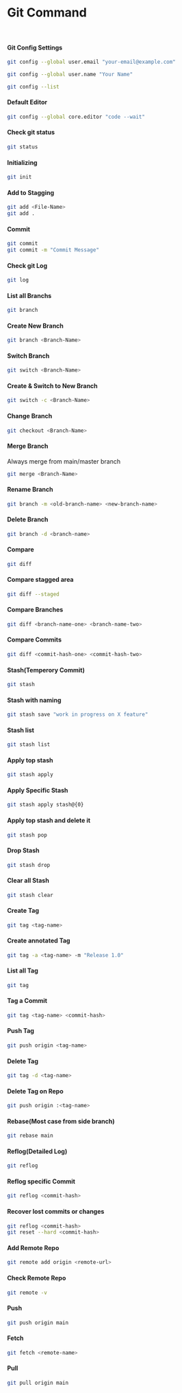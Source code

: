 # Git Command

&nbsp;

#### Git Config Settings

```bash
git config --global user.email "your-email@example.com"
```

```bash
git config --global user.name "Your Name"
```

```bash 
git config --list
```

#### Default Editor
```bash 
git config --global core.editor "code --wait"
```

#### Check git status
```bash
git status
```

#### Initializing
```bash
git init
```

#### Add to Stagging
```bash
git add <File-Name>
git add .
```

#### Commit
```bash
git commit
git commit -m "Commit Message"
```

#### Check git Log
```bash
git log
```

#### List all Branchs
```bash
git branch
```

#### Create New Branch
```bash
git branch <Branch-Name>
```

#### Switch Branch
```bash
git switch <Branch-Name>
```

#### Create & Switch to New Branch
```bash
git switch -c <Branch-Name>
```

#### Change Branch
```bash
git checkout <Branch-Name>
```

#### Merge Branch
Always merge from main/master branch
```bash
git merge <Branch-Name>
```

#### Rename Branch
```bash
git branch -m <old-branch-name> <new-branch-name>
```

#### Delete Branch
```bash
git branch -d <branch-name>
```

#### Compare
```bash
git diff
```

#### Compare stagged area
```bash
git diff --staged
```

#### Compare Branches
```bash
git diff <branch-name-one> <branch-name-two>
```

#### Compare Commits
```bash
git diff <commit-hash-one> <commit-hash-two>
```

#### Stash(Temperory Commit)
```bash
git stash
```

#### Stash with naming
```bash
git stash save "work in progress on X feature"
```

#### Stash list
```bash
git stash list
```

#### Apply top stash
```bash
git stash apply
```

#### Apply Specific Stash
```bash
git stash apply stash@{0}
```

#### Apply top stash and delete it
```bash
git stash pop
```

#### Drop Stash
```bash
git stash drop
```

#### Clear all Stash
```bash
git stash clear
```

#### Create Tag
```bash
git tag <tag-name>
```

#### Create annotated Tag
```bash
git tag -a <tag-name> -m "Release 1.0"
```

#### List all Tag
```bash
git tag
```

#### Tag a Commit
```bash
git tag <tag-name> <commit-hash>
```

#### Push Tag
```bash
git push origin <tag-name>
```

#### Delete Tag
```bash
git tag -d <tag-name>
```

#### Delete Tag on Repo
```bash
git push origin :<tag-name>
```

#### Rebase(Most case from side branch)
```bash
git rebase main
```

#### Reflog(Detailed Log)
```bash
git reflog
```

#### Reflog specific Commit
```bash
git reflog <commit-hash>
```

#### Recover lost commits or changes
```bash
git reflog <commit-hash>
git reset --hard <commit-hash>
```

#### Add Remote Repo
```bash
git remote add origin <remote-url>
```

#### Check Remote Repo
```bash
git remote -v
```

#### Push
```bash
git push origin main
```

#### Fetch
```bash
git fetch <remote-name>
```

#### Pull
```bash
git pull origin main
```